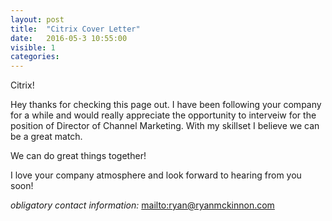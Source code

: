 ```yaml
---
layout: post
title:  "Citrix Cover Letter"
date:   2016-05-3 10:55:00
visible: 1
categories: 
---
```


Citrix!

Hey thanks for checking this page out. I have been following your company for a while and would really appreciate the opportunity to interveiw for the position of Director of Channel Marketing. With my skillset I believe we can be a great match.

We can do great things together!

I love your company atmosphere and look forward to hearing from you soon!

*obligatory contact information:* <mailto:ryan@ryanmckinnon.com>